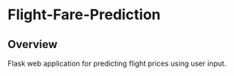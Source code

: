 # Flight-Fare-Prediction

## Overview
Flask web application for predicting flight prices using user input.

